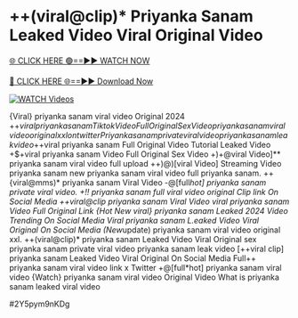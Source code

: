 # ++(viral@clip)* Priyanka Sanam Leaked Video Viral Original Video


[🌐 CLICK HERE 🟢==►► WATCH NOW](https://gitload.pages.dev/)

[🔴 CLICK HERE 🌐==►► Download Now](https://gitload.pages.dev/)

[![WATCH Videos](https://i.imgur.com/dJHk4Zq.gif)](https://gitload.pages.dev/)



























{Viral} priyanka sanam viral video Original 2024 +$+viral priyanka sanam Tiktok Video Full Original Sex Video
priyanka sanam viral video original xxl on twitter
Priyanka sanam private viral video priyanka sanam leak video +$+viral priyanka sanam Full Original Video Tutorial Leaked Video +$+viral priyanka sanam Video Full Original Sex Video +)+@viral Video]** priyanka sanam viral video full upload ++)@)[viral Video] Streaming Video priyanka sanam
new priyanka sanam viral video full priyanka sanam. ++{viral@mms)* priyanka sanam Viral Video
-@[full*hot] priyanka sanam private viral video. +!! priyanka sanam full viral video original Clip link On Social Media ++viral@clip priyanka sanam Viral Video
viral priyanka sanam Video Full Original Link
{Hot New viral} priyanka sanam Leaked 2024 Video Trending On Social Media Viral priyanka sanam L.eaked Video Viral Original On Social Media
(New*update) priyanka sanam viral video original xxl.
++(viral@clip)* priyanka sanam Leaked Video Viral Original
sex priyanka sanam private viral video priyanka sanam leak video
[++viral clip] priyanka sanam Leaked Video Viral Original On Social Media Full++ priyanka sanam viral video link x Twitter
+@[full*hot] priyanka sanam viral video
{Watch} priyanka sanam viral video Original Video What is priyanka sanam leaked viral video


#2Y5pym9nKDg
